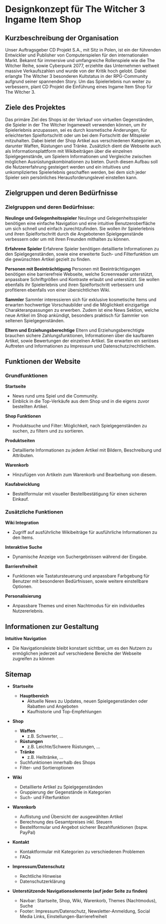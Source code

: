 # Designkonzept für The Witcher 3 Ingame Item Shop

## Kurzbeschreibung der Organisation
Unser Auftragsgeber CD Projekt S.A., mit Sitz in Polen, ist ein der führenden Entwickler und Publisher von Computerspielen für den internationalen Markt. Bekannt für immersive und umfangreiche Rollenspiele wie die The Witcher Reihe, sowie Cyberpunk 2077, erziehlte das Unternehmen weltweit massive Verkaufszahlen und wurde von der Kritik hoch gelobt. Dabei erlangte The Witcher 3 besonderen Kultstatus in der RPG-Community aufgrund seiner spannenden Story. Um das Spielerlebnis nun weiter zu verbessern, plant CD Projekt die Einführung eines Ingame Item Shop für The Witcher 3.

## Ziele des Projektes
Das primäre Ziel des Shops ist der Verkauf von virtuellen Gegenständen, die Spieler in der The Witcher Ingamewelt verwenden können, um ihr Spielerlebnis anzupassen, sei es durch kosmetische Änderungen, für erleichterten Spielfortschritt oder um bei dem Fortschritt der Mitspieler mitzuhalten. Dabei bietet der Shop Artikel aus verschiedenen Kategorien an, darunter Waffen, Rüstungen und Tränke.
Zusätzlich dient die Webseite auch als Informationsplattform mit Wikibeiträgen über die einzelnen Spielgegenstände, um Spielern Informationen und Vergleiche zwischen möglichen Ausrüstungskombinationen zu bieten.
Durch diesen Aufbau soll die Nutzererfahrung gesteigert werden und ein intuitives und unkompliziertes Spielerlebnis geschaffen werden, bei dem sich jeder Spieler sein persönliches Herausforderungslevel einstellen kann.

## Zielgruppen und deren Bedürfnisse

### Zielgruppen und deren Bedürfnisse:
**Neulinge und Gelegenheitsspieler**
Neulinge und Gelegenheitsspieler benötigen eine einfache Navigation und eine intuitive Benutzeroberfläche um sich schnell und einfach zurechtzufinden. Sie wollen ihr Spielerlebnis und ihren Spielfortschritt durch die Angebotenen Spielgegenstände verbessern oder um mit ihren Freunden mithalten zu können.

**Erfahrene Spieler**
Erfahrene Spieler benötigen detaillierte Informationen zu den Spielgegenständen, sowie eine erweiterte Such- und Filterfunktion um die gewünschten Artikel gezielt zu finden.

**Personen mit Beeinträchtigung**
Personen mit Beeinträchtigungen benötigen eine barrierefreie Webseite, welche Screenreader unterstützt, anpassbare Schriftgrößen und Kontraste erlaubt und unterstützt. Sie wollen ebenfalls ihr Spielerlebnis und ihren Spielfortschritt verbessern und profitieren ebenfalls von einer übersichtlichen Wiki.

**Sammler**
Sammler interessieren sich für exklusive kosmetische Items und erwarten hochwertige Vorschaubilder und die Möglichkeit einzigartige Charakteranpassungen zu erwerben. Zudem ist eine News Sektion, welche neue Artikel im Shop ankündigt, besonders praktisch für Sammler von seltenen Spielgegenständen.

**Eltern und Erziehungsberechtige**
Eltern und Erziehungsberechtigte brauchen sichere Zahlungsfunktionen, Informationen über die kaufbaren Artikel, sowie Bewertungen der einzelnen Artikel. Sie erwarten ein seriöses Auftreten und Informationen zu Impressum und Datenschutz/rechtlichem.

## Funktionen der Website

### Grundfunktionen
**Startseite**
- News rund ums Spiel und die Community.
- Einblick in die Top-Verkäufe aus dem Shop und in die eigens zuvor bestellten Artikel.

**Shop Funktionen**
- Produktsuche und Filter: Möglichkeit, nach Spielgegenständen zu suchen, zu filtern und zu sortieren.

**Produktseiten**
- Detaillierte Informationen zu jedem Artikel mit Bildern, Beschreibung und Attributen.

**Warenkorb**
- Hinzufügen von Artikeln zum Warenkorb und Bearbeitung von diesem.

**Kaufabwicklung**
- Bestellformular mit visueller Bestellbestätigung für einen sicheren Einkauf.

### Zusätzliche Funktionen
**Wiki Integration**
- Zugriff auf ausführliche Wikibeiträge für ausführliche Informationen zu den Items.

**Interaktive Suche**
- Dynamische Anzeige von Suchergebnissen während der Eingabe.

**Barrierefreiheit**
- Funktionen wie Tastatursteuerung und anpassbare Farbgebung für Benutzer mit besonderen Bedürfnissen, sowie weitere einstellbare Optionen.

**Personalisierung**
- Anpassbare Themes und einen Nachtmodus für ein individuelles Nutzererlebnis.

## Informationen zur Gestaltung

**Intuitive Navigation**
- Die Navigationsleiste bleibt konstant sichtbar, um es den Nutzern zu ermöglichen jederzeit auf verschiedene Bereiche der Webseite zugreifen zu können

## Sitemap

- **Startseite**
  - **Hauptbereich**
    - Aktuelle News zu Updates, neuen Spielgegenständen oder Rabatten und Angeboten
    - Kaufhistorie und Top-Empfehlungen

- **Shop**
  - **Waffen**
    - z.B. Schwerter, …
  - **Rüstungen**
    - z.B. Leichte/Schwere Rüstungen, …
  - **Tränke**
    - z.B. Heiltränke, …
  - Suchfunktionen innerhalb des Shops
  - Filter- und Sortieroptionen

- **Wiki**
  - Detaillierte Artikel zu Spielgegenständen
  - Gruppierung der Gegenstände in Kategorien
  - Such- und Filterfunktion

- **Warenkorb**
  - Auflistung und Übersicht der ausgewählten Artikel
  - Berechnung des Gesamtpreises inkl. Steuern
  - Bestellformular und Angebot sicherer Bezahlfunktionen (bspw. PayPal)

- **Kontakt**
  - Kontaktformular mit Kategorien zu verschiedenen Problemen
  - FAQs

- **Impressum/Datenschutz**
  - Rechtliche Hinweise
  - Datenschutzerklärung

- **Unterstützende Navigationselemente (auf jeder Seite zu finden)**
  - Navbar: Startseite, Shop, Wiki, Warenkorb, Themes (Nachtmodus), Suche
  - Footer: Impressum/Datenschutz, Newsletter-Anmeldung, Social Media Links, Einstellungen-Barrierefreiheit
